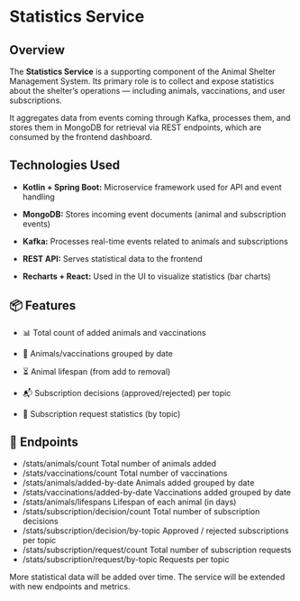 # **Statistics Service**

## **Overview**

The **Statistics Service** is a supporting component of the Animal Shelter Management System. Its primary role is to collect and expose statistics about the shelter’s operations — including animals, vaccinations, and user subscriptions.

It aggregates data from events coming through Kafka, processes them, and stores them in MongoDB for retrieval via REST endpoints, which are consumed by the frontend dashboard.

## **Technologies Used**
- **Kotlin + Spring Boot:** Microservice framework used for API and event handling

- **MongoDB:** Stores incoming event documents (animal and subscription events)

- **Kafka:** Processes real-time events related to animals and subscriptions

- **REST API:** Serves statistical data to the frontend

- **Recharts + React:** Used in the UI to visualize statistics (bar charts)

## **📦 Features**
- 📊 Total count of added animals and vaccinations

- 📆 Animals/vaccinations grouped by date

- ⏳ Animal lifespan (from add to removal)

- 📬 Subscription decisions (approved/rejected) per topic

- 📩 Subscription request statistics (by topic)


## **📁 Endpoints**

- /stats/animals/count	Total number of animals added
- /stats/vaccinations/count	Total number of vaccinations
- /stats/animals/added-by-date	Animals added grouped by date
- /stats/vaccinations/added-by-date	Vaccinations added grouped by date
- /stats/animals/lifespans	Lifespan of each animal (in days)
- /stats/subscription/decision/count	Total number of subscription decisions
- /stats/subscription/decision/by-topic	Approved / rejected subscriptions per topic
- /stats/subscription/request/count	Total number of subscription requests
- /stats/subscription/request/by-topic	Requests per topic

More statistical data will be added over time.
The service will be extended with new endpoints and metrics.
